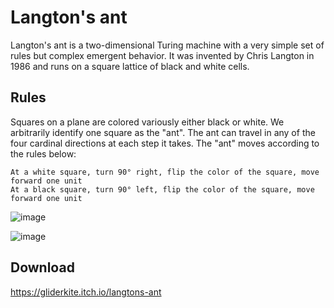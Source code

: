 # Langton's ant
Langton's ant is a two-dimensional Turing machine with a very simple set of rules but complex emergent behavior. It was invented by Chris Langton in 1986 and runs on a square lattice of black and white cells.


## Rules

Squares on a plane are colored variously either black or white. We arbitrarily identify one square as the "ant". The ant can travel in any of the four cardinal directions at each step it takes. The "ant" moves according to the rules below:

    At a white square, turn 90° right, flip the color of the square, move forward one unit
    At a black square, turn 90° left, flip the color of the square, move forward one unit


![image](https://s29.postimg.org/ylz8rdxiv/lant.png)

![image](https://s28.postimg.org/dugqlcnp9/lant2.png)


## Download

https://gliderkite.itch.io/langtons-ant
